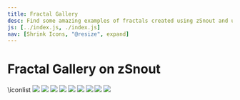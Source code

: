 ```yaml
---
title: Fractal Gallery
desc: Find some amazing examples of fractals created using zSnout and use them to create your own!
js: [../index.js, ./index.js]
nav: [Shrink Icons, "@resize", expand]
---
```


# Fractal Gallery on zSnout

\iconlist
[![](./rainbow.png)](/mandelbrot/custom/#%7B"maxIterations":100,"xStart":-1.3277167364520661,"xEnd":-1.3188881778430956,"yStart":0.07206617008102528,"yEnd":0.08089472868997966,"colorMode":2,"iterEQ":"z%5E2%20+%20c"%7D)
[![](./pebbles.png)](</mandelbrot/custom/#%7B"maxIterations":100,"xStart":-0.9887365225495526,"xEnd":-0.9826954876390201,"yStart":-1.5459697955278822,"yEnd":-1.5520108304384133,"colorMode":1,"iterEQ":"(z%5E3+1.59)/(cz%5E2+1)"%7D>)
[![](./froggie.png)](/mandelbrot/custom/#%7B%22maxIterations%22:50,%22xStart%22:-0.225897040299161,%22xEnd%22:-0.1711576081440411,%22yStart%22:-1.604561834601001,%22yEnd%22:-1.6593012667561222,%22colorMode%22:3,%22iterEQ%22:%22z%5E2+z+1/c%22%7D)
[![](./candycane.png)](/mandelbrot/custom/#%7B"maxIterations":150,"xStart":0.3857745927843229,"xEnd":0.39064069384049527,"yStart":-0.5768426479545651,"yEnd":-0.5817087490107377,"colorMode":1,"iterEQ":"z%5E2%20+%20c"%7D)
[![](./ghosthill.png)](/mandelbrot/custom/#%7B"maxIterations":150,"xStart":-0.03182237454935518,"xEnd":-0.022390811179327945,"yStart":-0.7014704862659963,"yEnd":-0.710902049636024,"colorMode":2,"iterEQ":"z%5E2%20+%20c"%7D)
[![](./neonstripes.png)](/mandelbrot/custom/#%7B"maxIterations":150,"xStart":-1.0251000931694414,"xEnd":-1.0178108117982159,"yStart":-0.32417506099685717,"yEnd":-0.33146434236808303,"colorMode":2,"iterEQ":"z%5E2%20+%20c"%7D)
[![](./starrynight.png)](/mandelbrot/custom/#%7B"maxIterations":150,"xStart":-0.732249730426473,"xEnd":-0.7317866554383559,"yStart":-0.22328186667830255,"yEnd":-0.22374494166645978,"colorMode":1,"iterEQ":"z%5E2%20+%20c"%7D)
[![](./murkylake.png)](/mandelbrot/custom/#%7B"maxIterations":50,"xStart":-0.7784509299771178,"xEnd":-0.7751382154314792,"yStart":0.13442204997332372,"yEnd":0.1377347645189628,"colorMode":1,"iterEQ":"z%5E2%20+%20c"%7D)
[![](./picasso.png)](</mandelbrot/custom/#%7B"maxIterations":150,"xStart":-1.099149565538116,"xEnd":-0.8118901933956281,"yStart":-1.3620083840710804,"yEnd":-1.6492677562135702,"colorMode":3,"iterEQ":"(z%5E3+1)/(cz%5E2+1)"%7D>)
